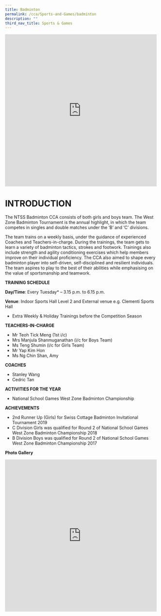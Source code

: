 ```yaml
---
title: Badminton
permalink: /cca/Sports-and-Games/badminton
description: ""
third_nav_title: Sports & Games
---
```

<iframe src="https://docs.google.com/presentation/d/e/2PACX-1vSBljHWukhwDMaDRosGI72bc64CjhQA057crL1ks4Djnel_IqmU7tb4H8XrQIYwnRQ3a64MLgvu7cyU/embed?start=true&amp;loop=true&amp;delayms=3000" frameborder="0" width="500" height="500" allowfullscreen="true"></iframe>

# INTRODUCTION

The NTSS Badminton CCA consists of both girls and boys team. The West Zone Badminton Tournament is the annual highlight, in which the team competes in singles and double matches under the ‘B’ and ‘C’ divisions.

The team trains on a weekly basis, under the guidance of experienced Coaches and Teachers-in-charge. During the trainings, the team gets to learn a variety of badminton tactics, strokes and footwork. Trainings also include strength and agility conditioning exercises which help members improve on their individual proficiency. The CCA also aimed to shape every badminton player into self-driven, self-disciplined and resilient individuals. The team aspires to play to the best of their abilities while emphasising on the value of sportsmanship and teamwork.

**TRAINING SCHEDULE**

**Day/Time**: Every Tuesday* – 3.15 p.m. to 6.15 p.m.

**Venue**: Indoor Sports Hall Level 2 and External venue e.g. Clementi Sports Hall

* Extra Weekly &amp; Holiday Trainings before the Competition Season

**TEACHERS-IN-CHARGE**

* Mr Teoh Tick Meng (1st i/c)
* Mrs Manjula Shanmuganathan (i/c for Boys Team)
* Ms Teng Shumin (i/c for Girls Team)
* Mr Yap Kim Hon
* Ms Ng Chin Shan, Amy

**COACHES**

* Stanley Wang
* Cedric Tan

**ACTIVITIES FOR THE YEAR**


* National School Games West Zone Badminton  Championship

**ACHIEVEMENTS**

* 2nd Runner Up (Girls) for Swiss Cottage Badminton Invitational Tournament 2019
* C Division Girls was qualified for Round 2 of National School Games West Zone Badminton Championship 2018
* B Division Boys was qualified for Round 2 of National School Games West Zone Badminton Championship 2017

**Photo Gallery**

<iframe allowfullscreen="true" height="500" width="500" frameborder="0" src="https://docs.google.com/presentation/d/e/2PACX-1vTowVB2jV8i3hK1vH3xvpEIOOSV3WqvUBEO-szZHdtbdlNpwGCf2BcrsUlxq13kY7gPZcWBaKHWU94Q/embed?start=true&amp;loop=true&amp;delayms=3000"></iframe>